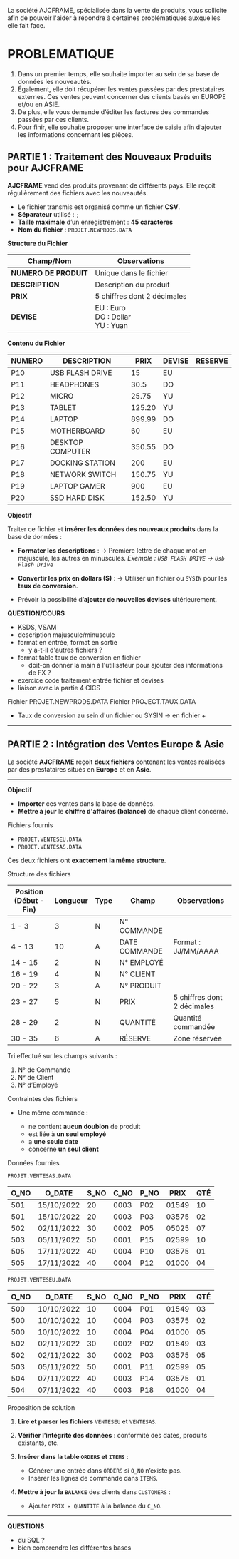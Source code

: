 La société AJCFRAME, spécialisée dans la vente de produits, vous sollicite afin de pouvoir l'aider à répondre à certaines problématiques auxquelles elle fait face.

# PROBLEMATIQUE

1. Dans un premier temps, elle souhaite importer au sein de sa base de données les nouveautés.
2. Également, elle doit récupérer les ventes passées par des prestataires
externes. Ces ventes peuvent concerner des clients basés en EUROPE et/ou en ASIE.
3. De plus, elle vous demande d’éditer les factures des commandes passées par ces clients.
4. Pour finir, elle souhaite proposer une interface de saisie afin d’ajouter les informations concernant les pièces.

## PARTIE 1 : Traitement des Nouveaux Produits pour AJCFRAME

**AJCFRAME** vend des produits provenant de différents pays. Elle reçoit régulièrement des fichiers avec les nouveautés.

* Le fichier transmis est organisé comme un fichier **CSV**.
* **Séparateur** utilisé : `;`
* **Taille maximale** d’un enregistrement : **45 caractères**
* **Nom du fichier** : `PROJET.NEWPRODS.DATA`

**Structure du Fichier**

| Champ/Nom             | Observations                          |
| --------------------- | ------------------------------------- |
| **NUMERO DE PRODUIT** | Unique dans le fichier                |
| **DESCRIPTION**       | Description du produit                |
| **PRIX**              | 5 chiffres dont 2 décimales           |
| **DEVISE**            | EU : Euro<br>DO : Dollar<br>YU : Yuan |

**Contenu du Fichier**

| NUMERO | DESCRIPTION      | PRIX   | DEVISE | RESERVE |
| ------ | ---------------- | ------ | ------ | ------- |
| P10    | USB FLASH DRIVE  | 15     | EU     |         |
| P11    | HEADPHONES       | 30.5   | DO     |         |
| P12    | MICRO            | 25.75  | YU     |         |
| P13    | TABLET           | 125.20 | YU     |         |
| P14    | LAPTOP           | 899.99 | DO     |         |
| P15    | MOTHERBOARD      | 60     | EU     |         |
| P16    | DESKTOP COMPUTER | 350.55 | DO     |         |
| P17    | DOCKING STATION  | 200    | EU     |         |
| P18    | NETWORK SWITCH   | 150.75 | YU     |         |
| P19    | LAPTOP GAMER     | 900    | EU     |         |
| P20    | SSD HARD DISK    | 152.50 | YU     |         |

**Objectif**

Traiter ce fichier et **insérer les données des nouveaux produits** dans la base de données :

* **Formater les descriptions** :
  → Première lettre de chaque mot en majuscule, les autres en minuscules.
  *Exemple : `USB FLASH DRIVE` → `Usb Flash Drive`*

* **Convertir les prix en dollars (\$)** :
  → Utiliser un fichier ou `SYSIN` pour les **taux de conversion**.

* Prévoir la possibilité d’**ajouter de nouvelles devises** ultérieurement.

**QUESTION/COURS**

- KSDS, VSAM
- description majuscule/minuscule
- format en entrée, format en sortie
  - y a-t-il d'autres fichiers ?
- format table taux de conversion en fichier
  - doit-on donner la main à l'utilisateur pour ajouter des informations de FX ?
- exercice code traitement entrée fichier et devises
- liaison avec la partie 4 CICS

Fichier PROJET.NEWPRODS.DATA
Fichier PROJECT.TAUX.DATA

+ Taux de conversion au sein d'un fichier ou SYSIN -> en fichier
  + 


---

## PARTIE 2 : Intégration des Ventes Europe & Asie

La société **AJCFRAME** reçoit **deux fichiers** contenant les ventes réalisées par des prestataires situés en **Europe** et en **Asie**.

---

**Objectif**

* **Importer** ces ventes dans la base de données.
* **Mettre à jour** le **chiffre d'affaires (balance)** de chaque client concerné.

Fichiers fournis

* `PROJET.VENTESEU.DATA`
* `PROJET.VENTESAS.DATA`

Ces deux fichiers ont **exactement la même structure**.

Structure des fichiers

| Position (Début - Fin) | Longueur | Type | Champ         | Observations                |
| ---------------------- | -------- | ---- | ------------- | --------------------------- |
| 1 - 3                  | 3        | N    | N° COMMANDE   |                             |
| 4 - 13                 | 10       | A    | DATE COMMANDE | Format : JJ/MM/AAAA         |
| 14 - 15                | 2        | N    | N° EMPLOYÉ    |                             |
| 16 - 19                | 4        | N    | N° CLIENT     |                             |
| 20 - 22                | 3        | A    | N° PRODUIT    |                             |
| 23 - 27                | 5        | N    | PRIX          | 5 chiffres dont 2 décimales |
| 28 - 29                | 2        | N    | QUANTITÉ      | Quantité commandée          |
| 30 - 35                | 6        | A    | RÉSERVE       | Zone réservée               |

Tri effectué sur les champs suivants :

1. N° de Commande
2. N° de Client
3. N° d’Employé

Contraintes des fichiers

* Une même commande :

  * ne contient **aucun doublon** de produit
  * est liée à **un seul employé**
  * a **une seule date**
  * concerne **un seul client**

Données fournies

`PROJET.VENTESAS.DATA`

| O\_NO | O\_DATE    | S\_NO | C\_NO | P\_NO | PRIX  | QTÉ |
| ----- | ---------- | ----- | ----- | ----- | ----- | --- |
| 501   | 15/10/2022 | 20    | 0003  | P02   | 01549 | 10  |
| 501   | 15/10/2022 | 20    | 0003  | P03   | 03575 | 02  |
| 502   | 02/11/2022 | 30    | 0002  | P05   | 05025 | 07  |
| 503   | 05/11/2022 | 50    | 0001  | P15   | 02599 | 10  |
| 505   | 17/11/2022 | 40    | 0004  | P10   | 03575 | 01  |
| 505   | 17/11/2022 | 40    | 0004  | P12   | 01000 | 04  |

`PROJET.VENTESEU.DATA`

| O\_NO | O\_DATE    | S\_NO | C\_NO | P\_NO | PRIX  | QTÉ |
| ----- | ---------- | ----- | ----- | ----- | ----- | --- |
| 500   | 10/10/2022 | 10    | 0004  | P01   | 01549 | 03  |
| 500   | 10/10/2022 | 10    | 0004  | P03   | 03575 | 02  |
| 500   | 10/10/2022 | 10    | 0004  | P04   | 01000 | 05  |
| 502   | 02/11/2022 | 30    | 0002  | P02   | 01549 | 03  |
| 502   | 02/11/2022 | 30    | 0002  | P03   | 03575 | 05  |
| 503   | 05/11/2022 | 50    | 0001  | P11   | 02599 | 05  |
| 504   | 07/11/2022 | 40    | 0003  | P14   | 03575 | 01  |
| 504   | 07/11/2022 | 40    | 0003  | P18   | 01000 | 04  |

Proposition de solution

1. **Lire et parser les fichiers** `VENTESEU` et `VENTESAS`.
2. **Vérifier l’intégrité des données** : conformité des dates, produits existants, etc.
3. **Insérer dans la table `ORDERS` et `ITEMS`** :

   * Générer une entrée dans `ORDERS` si `O_NO` n’existe pas.
   * Insérer les lignes de commande dans `ITEMS`.
4. **Mettre à jour la `BALANCE`** des clients dans `CUSTOMERS` :

   * Ajouter `PRIX × QUANTITE` à la balance du `C_NO`.

---

**QUESTIONS**

- du SQL ?
- bien comprendre les différentes bases

